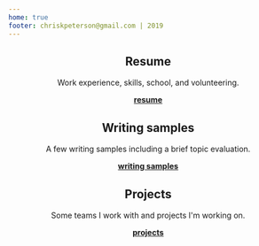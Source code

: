 ```yaml
--- 
home: true
footer: chriskpeterson@gmail.com | 2019
---
```

<div style="text-align: center">
  <Bit/>
</div>

<div class="features">
  <div class="feature" style="text-align: center;">
    <h2>Resume</h2>
    <p>Work experience, skills, school, and volunteering.</p>
    <b><a href="resume.html" style="text-decoration: underline;">resume</a></b>
  </div>
  <div class="feature" style="text-align: center;">
    <h2>Writing samples</h2>
    <p>A few writing samples including a brief topic evaluation.</p>
    <b><a href="writingsamples.html" style="text-decoration: underline;">writing samples</a></b>
  </div>
  <div class="feature" style="text-align: center;">
    <h2>Projects</h2>
    <p>Some teams I work with and projects I'm working on.</p>
    <b><a href="projects.html" style="text-decoration: underline;">projects</a></b>
  </div>
</div>


